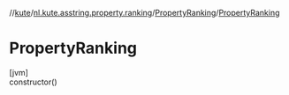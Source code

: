 //[kute](../../../index.md)/[nl.kute.asstring.property.ranking](../index.md)/[PropertyRanking](index.md)/[PropertyRanking](-property-ranking.md)

# PropertyRanking

[jvm]\
constructor()
